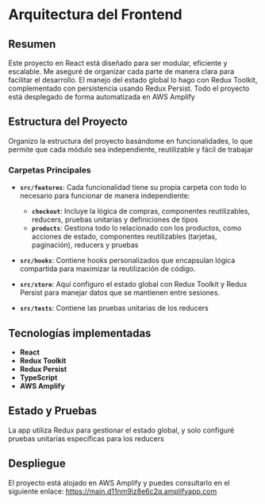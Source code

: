 # Arquitectura del Frontend

## Resumen
Este proyecto en React está diseñado para ser modular, eficiente y escalable. Me aseguré de organizar cada parte de manera clara para facilitar el desarrollo. El manejo del estado global lo hago con Redux Toolkit, complementado con persistencia usando Redux Persist. Todo el proyecto está desplegado de forma automatizada en AWS Amplify

## Estructura del Proyecto
Organizo la estructura del proyecto basándome en funcionalidades, lo que permite que cada módulo sea independiente, reutilizable y fácil de trabajar

### Carpetas Principales
- **`src/features`**: Cada funcionalidad tiene su propia carpeta con todo lo necesario para funcionar de manera independiente:
  - **`checkout`**: Incluye la lógica de compras, componentes reutilizables, reducers, pruebas unitarias y definiciones de tipos
  - **`products`**: Gestiona todo lo relacionado con los productos, como acciones de estado, componentes reutilizables (tarjetas, paginación), reducers y pruebas

- **`src/hooks`**: Contiene hooks personalizados que encapsulan lógica compartida para maximizar la reutilización de código.
- **`src/store`**: Aquí configuro el estado global con Redux Toolkit y Redux Persist para manejar datos que se mantienen entre sesiones.
- **`src/tests`**: Contiene las pruebas unitarias de los reducers

## Tecnologías implementadas
- **React**
- **Redux Toolkit**
- **Redux Persist**
- **TypeScript**
- **AWS Amplify**

## Estado y Pruebas
La app utiliza Redux para gestionar el estado global, y solo configuré pruebas unitarias específicas para los reducers

## Despliegue
El proyecto está alojado en AWS Amplify y puedes consultarlo en el siguiente enlace: https://main.d11nm9iz8e6c2q.amplifyapp.com



